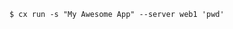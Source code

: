<!-- usedin: [ _includes/_inlines/Toolbelt/common/run/run_examples.md] -->

```
$ cx run -s "My Awesome App" --server web1 'pwd'
```
